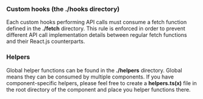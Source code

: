 ### Custom hooks (the ./hooks directory)

Each custom hooks performing API calls must consume a fetch function defined in the __./fetch__ directory. This rule is enforced in
order to prevent different API call implementation details between regular fetch functions and their React.js counterparts.

### Helpers

Global helper functions can be found in the __./helpers__ directory. Global means they can be consumed by multiple components.
If you have component-specific helpers, please feel free to create a __helpers.ts(x)__ file in the root directory of the component
and place you helper functions there.
